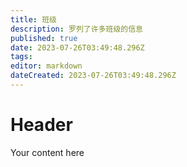 ```yaml
---
title: 班级
description: 罗列了许多班级的信息
published: true
date: 2023-07-26T03:49:48.296Z
tags: 
editor: markdown
dateCreated: 2023-07-26T03:49:48.296Z
---
```


# Header
Your content here